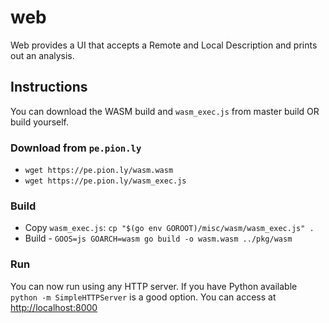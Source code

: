 # web

Web provides a UI that accepts a Remote and Local Description and prints out an analysis.

## Instructions
You can download the WASM build and `wasm_exec.js` from master build OR build yourself.

### Download from `pe.pion.ly`
* `wget https://pe.pion.ly/wasm.wasm`
* `wget https://pe.pion.ly/wasm_exec.js`

### Build
* Copy `wasm_exec.js`: `cp "$(go env GOROOT)/misc/wasm/wasm_exec.js" .`
* Build - `GOOS=js GOARCH=wasm go build -o wasm.wasm ../pkg/wasm`

### Run
You can now run using any HTTP server. If you have Python available `python -m SimpleHTTPServer` is a good option.
You can access at [http://localhost:8000](http://localhost:8000)
